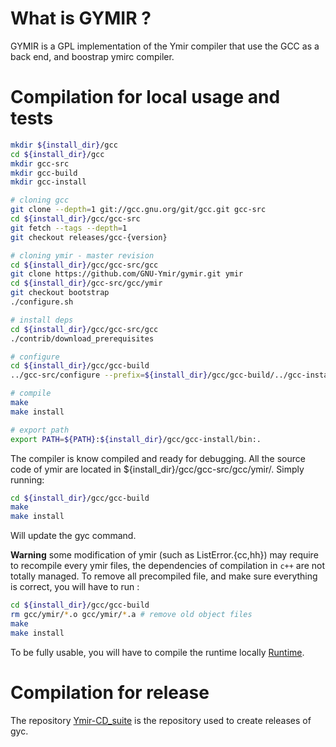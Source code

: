 # What is GYMIR ? 

GYMIR is a GPL implementation of the Ymir compiler that use the GCC as a back end, and boostrap ymirc compiler.

# Compilation for local usage and tests


```bash 
mkdir ${install_dir}/gcc
cd ${install_dir}/gcc
mkdir gcc-src
mkdir gcc-build
mkdir gcc-install

# cloning gcc
git clone --depth=1 git://gcc.gnu.org/git/gcc.git gcc-src
cd ${install_dir}/gcc/gcc-src
git fetch --tags --depth=1
git checkout releases/gcc-{version}

# cloning ymir - master revision
cd ${install_dir}/gcc/gcc-src/gcc
git clone https://github.com/GNU-Ymir/gymir.git ymir
cd ${install_dir}/gcc-src/gcc/ymir
git checkout bootstrap
./configure.sh

# install deps
cd ${install_dir}/gcc/gcc-src/gcc
./contrib/download_prerequisites

# configure
cd ${install_dir}/gcc/gcc-build
../gcc-src/configure --prefix=${install_dir}/gcc/gcc-build/../gcc-install --enable-languages=c,d,ymir --disable-bootstrap --disable-multilib

# compile
make
make install

# export path
export PATH=${PATH}:${install_dir}/gcc/gcc-install/bin:.
```

The compiler is know compiled and ready for debugging.
All the source code of ymir are located in ${install_dir}/gcc/gcc-src/gcc/ymir/.
Simply running:

```bash
cd ${install_dir}/gcc/gcc-build
make
make install
```
Will update the gyc command.

**Warning** some modification of ymir (such as ListError.{cc,hh}) may
  require to recompile every ymir files, the dependencies of
  compilation in `c++` are not totally managed.
To remove all precompiled file, and make sure everything is correct, you will have to run :

```bash
cd ${install_dir}/gcc/gcc-build
rm gcc/ymir/*.o gcc/ymir/*.a # remove old object files
make
make install
```

To be fully usable, you will have to compile the runtime locally [Runtime](https://github.com/GNU-Ymir/yruntime).

# Compilation for release

The repository [Ymir-CD_suite](https://github.com/GNU-Ymir/CD_suite) is the repository used to create releases of gyc.
